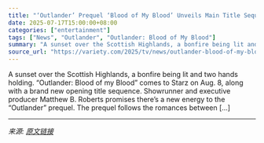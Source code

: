 ```yaml
---
title: "‘Outlander’ Prequel ‘Blood of My Blood’ Unveils Main Title Sequence Teasing Epic Love Story (EXCLUSIVE)"
date: 2025-07-17T15:00:00+08:00
categories: ["entertainment"]
tags: ["News", "Outlander", "Outlander: Blood of My Blood"]
summary: "A sunset over the Scottish Highlands, a bonfire being lit and two hands holding. “Outlander: Blood of my Blood” comes to Starz on Aug. 8, along with a brand new opening title sequence. Showrunner and "
source_url: "https://variety.com/2025/tv/news/outlander-blood-of-my-blood-opening-titles-1236450887/"
---
```


A sunset over the Scottish Highlands, a bonfire being lit and two hands holding. “Outlander: Blood of my Blood” comes to Starz on Aug. 8, along with a brand new opening title sequence. Showrunner and executive producer Matthew B. Roberts promises there’s a new energy to the “Outlander” prequel. The prequel follows the romances between [&#8230;]

---

*来源: [原文链接](https://variety.com/2025/tv/news/outlander-blood-of-my-blood-opening-titles-1236450887/)*
